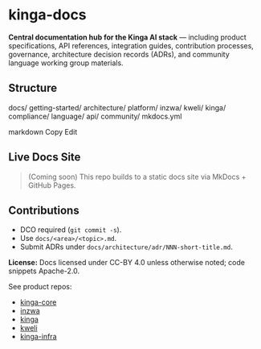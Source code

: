 # kinga-docs

**Central documentation hub for the Kinga AI stack** — including product
specifications, API references, integration guides, contribution processes,
governance, architecture decision records (ADRs), and community language
working group materials.

## Structure
docs/
getting-started/
architecture/
platform/
inzwa/
kweli/
kinga/
compliance/
language/
api/
community/
mkdocs.yml

markdown
Copy
Edit

## Live Docs Site
> (Coming soon) This repo builds to a static docs site via MkDocs + GitHub Pages.

## Contributions
- DCO required (`git commit -s`).
- Use `docs/<area>/<topic>.md`.
- Submit ADRs under `docs/architecture/adr/NNN-short-title.md`.

**License:** Docs licensed under CC-BY 4.0 unless otherwise noted;
code snippets Apache-2.0.

See product repos:
- [kinga-core](https://github.com/kinga-ai/kinga-core)
- [inzwa](https://github.com/kinga-ai/inzwa)
- [kinga](https://github.com/kinga-ai/kinga)
- [kweli](https://github.com/kinga-ai/kweli)
- [kinga-infra](https://github.com/kinga-ai/kinga-infra)
